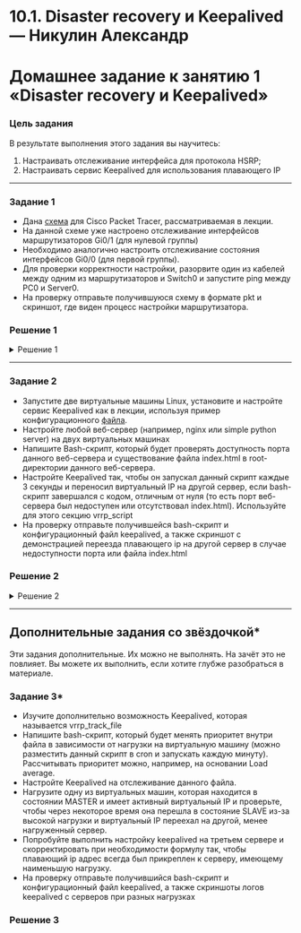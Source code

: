 # 10.1. Disaster recovery и Keepalived — Никулин Александр
# Домашнее задание к занятию 1 «Disaster recovery и Keepalived»

### Цель задания
В результате выполнения этого задания вы научитесь:
1. Настраивать отслеживание интерфейса для протокола HSRP;
2. Настраивать сервис Keepalived для использования плавающего IP

------


### Задание 1
- Дана [схема](1/hsrp_advanced.pkt) для Cisco Packet Tracer, рассматриваемая в лекции.
- На данной схеме уже настроено отслеживание интерфейсов маршрутизаторов Gi0/1 (для нулевой группы)
- Необходимо аналогично настроить отслеживание состояния интерфейсов Gi0/0 (для первой группы).
- Для проверки корректности настройки, разорвите один из кабелей между одним из маршрутизаторов и Switch0 и запустите ping между PC0 и Server0.
- На проверку отправьте получившуюся схему в формате pkt и скриншот, где виден процесс настройки маршрутизатора.

### Решение 1

<details>
  <summary>Решение 1</summary>

  - ![image](https://github.com/ADNikulin/netology/assets/44374132/c3e2b714-5151-4c20-93db-aa089dc7b30b)
  - ![image](https://github.com/ADNikulin/netology/assets/44374132/7b5a157f-6b73-4ea8-8400-1fd01c9d1a7f)
  - ![image](https://github.com/ADNikulin/netology/assets/44374132/c0eb7759-ddc8-46ea-b291-4e0f531a4eae)
  - pkt [file](https://github.com/ADNikulin/netology/blob/master/SFLT_src/SFLT_10-1.pkt)

</details>

------


### Задание 2
- Запустите две виртуальные машины Linux, установите и настройте сервис Keepalived как в лекции, используя пример конфигурационного [файла](1/keepalived-simple.conf).
- Настройте любой веб-сервер (например, nginx или simple python server) на двух виртуальных машинах
- Напишите Bash-скрипт, который будет проверять доступность порта данного веб-сервера и существование файла index.html в root-директории данного веб-сервера.
- Настройте Keepalived так, чтобы он запускал данный скрипт каждые 3 секунды и переносил виртуальный IP на другой сервер, если bash-скрипт завершался с кодом, отличным от нуля (то есть порт веб-сервера был недоступен или отсутствовал index.html). Используйте для этого секцию vrrp_script
- На проверку отправьте получившейся bash-скрипт и конфигурационный файл keepalived, а также скриншот с демонстрацией переезда плавающего ip на другой сервер в случае недоступности порта или файла index.html

### Решение 2

<details>
  <summary>Решение 2</summary>

  - Настроил две виртуалки, установил nginx, keepalived на обе машины
  - ![image](https://github.com/ADNikulin/netology/assets/44374132/679fb085-f8dd-4839-86a7-07477506fa9a)
  - ![image](https://github.com/ADNikulin/netology/assets/44374132/a287debb-00d9-4ca0-bc12-64bfbc02ca0e)
  - ![image](https://github.com/ADNikulin/netology/assets/44374132/daed3fb3-6d1d-44be-8f1a-2936c7c1a37f)
  - ![image](https://github.com/ADNikulin/netology/assets/44374132/d24ed291-2fa2-4481-8907-dcc5da7e10bf)
  - ![image](https://github.com/ADNikulin/netology/assets/44374132/597e5221-3e3b-45ae-8aa8-cad97e3cb4f3)
  - ![image](https://github.com/ADNikulin/netology/assets/44374132/207d62d6-4231-41b1-bffb-3959c98befcf)
  - ![image](https://github.com/ADNikulin/netology/assets/44374132/81ef99cb-65cf-45cb-835a-a148d3c4049e)
  - ![image](https://github.com/ADNikulin/netology/assets/44374132/c3055e25-4aeb-4244-89e7-92d689b39762)

</details>

------

## Дополнительные задания со звёздочкой*

Эти задания дополнительные. Их можно не выполнять. На зачёт это не повлияет. Вы можете их выполнить, если хотите глубже разобраться в материале.
 
### Задание 3*
- Изучите дополнительно возможность Keepalived, которая называется vrrp_track_file
- Напишите bash-скрипт, который будет менять приоритет внутри файла в зависимости от нагрузки на виртуальную машину (можно разместить данный скрипт в cron и запускать каждую минуту). Рассчитывать приоритет можно, например, на основании Load average.
- Настройте Keepalived на отслеживание данного файла.
- Нагрузите одну из виртуальных машин, которая находится в состоянии MASTER и имеет активный виртуальный IP и проверьте, чтобы через некоторое время она перешла в состояние SLAVE из-за высокой нагрузки и виртуальный IP переехал на другой, менее нагруженный сервер.
- Попробуйте выполнить настройку keepalived на третьем сервере и скорректировать при необходимости формулу так, чтобы плавающий ip адрес всегда был прикреплен к серверу, имеющему наименьшую нагрузку.
- На проверку отправьте получившийся bash-скрипт и конфигурационный файл keepalived, а также скриншоты логов keepalived с серверов при разных нагрузках
  
### Решение 3
